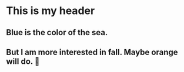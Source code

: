 # This is my header
  ## Blue is the color of the sea.
  ## But I am more interested in fall.  Maybe orange will do.  :leaves:
  
  

